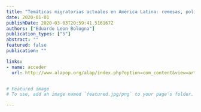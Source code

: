 ```yaml
---
title: "Temáticas migratorias actuales en América Latina: remesas, políticas y emigración"
date: 2020-01-01
publishDate: 2020-03-03T20:59:41.516167Z
authors: ["Eduardo Leon Bologna"]
publication_types: ["5"]
abstract: ""
featured: false
publication: ""

links:
- name: acceder
  url: http://www.alapop.org/alap/index.php?option=com_content&view=article&id=530&Itemid=437


# Featured image
# To use, add an image named `featured.jpg/png` to your page's folder. 

---
```


